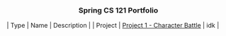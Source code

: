 <h3 align="center"> Spring CS 121 Portfolio </h3>

| Type | Name | Description |
| Project | [Project 1 - Character Battle](https://github.com/GPaulson95/CS-121/tree/7f288614b240acc7f841b077b2ad6e8f7ff31150/Project1/src) | idk |

